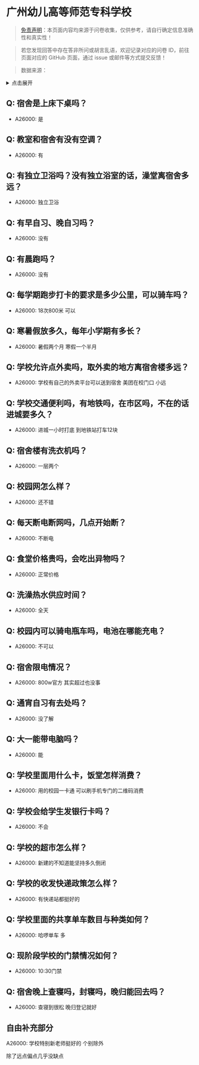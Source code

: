 # 广州幼儿高等师范专科学校

> [免责声明](https://colleges.chat/#_3)：本页面内容均来源于问卷收集，仅供参考，请自行确定信息准确性和真实性！

> 若您发现回答中存在答非所问或胡言乱语，欢迎记录对应的问卷 ID，前往页面对应的 GitHub 页面，通过 issue 或邮件等方式提交反馈！

> 数据来源：

<details><summary>点击展开</summary>
<ul>
<li>A26000: 匿名 (2024 年 07 月)</li>
</ul>
</details>

## Q: 宿舍是上床下桌吗？

- A26000: 是

## Q: 教室和宿舍有没有空调？

- A26000: 有

## Q: 有独立卫浴吗？没有独立浴室的话，澡堂离宿舍多远？

- A26000: 独立卫浴

## Q: 有早自习、晚自习吗？

- A26000: 没有

## Q: 有晨跑吗？

- A26000: 没有

## Q: 每学期跑步打卡的要求是多少公里，可以骑车吗？

- A26000: 18次800米 可以

## Q: 寒暑假放多久，每年小学期有多长？

- A26000: 暑假两个月 寒假一个半月

## Q: 学校允许点外卖吗，取外卖的地方离宿舍楼多远？

- A26000: 学校有自己的外卖平台可以送到宿舍 美团在校门口 小远

## Q: 学校交通便利吗，有地铁吗，在市区吗，不在的话进城要多久？

- A26000: 进城一小时打底 到地铁站打车12块

## Q: 宿舍楼有洗衣机吗？

- A26000: 一层两个

## Q: 校园网怎么样？

- A26000: 还不错

## Q: 每天断电断网吗，几点开始断？

- A26000: 不断电

## Q: 食堂价格贵吗，会吃出异物吗？

- A26000: 正常价格

## Q: 洗澡热水供应时间？

- A26000: 全天

## Q: 校园内可以骑电瓶车吗，电池在哪能充电？

- A26000: 不可以

## Q: 宿舍限电情况？

- A26000: 800w官方 其实超过也没事

## Q: 通宵自习有去处吗？

- A26000: 没了解

## Q: 大一能带电脑吗？

- A26000: 能

## Q: 学校里面用什么卡，饭堂怎样消费？

- A26000: 用的校园一卡通 可以刷手机专门的二维码消费

## Q: 学校会给学生发银行卡吗？

- A26000: 不会

## Q: 学校的超市怎么样？

- A26000: 新建的不知道能坚持多久倒闭

## Q: 学校的收发快递政策怎么样？

- A26000: 有快递站都挺好的

## Q: 学校里面的共享单车数目与种类如何？

- A26000: 哈啰单车 多

## Q: 现阶段学校的门禁情况如何？

- A26000: 10:30门禁

## Q: 宿舍晚上查寝吗，封寝吗，晚归能回去吗？

- A26000: 查寝到很松 晚归登记就好

## 自由补充部分

A26000: 学校特别新老师挺好的 个别除外

除了远点偏点几乎没缺点